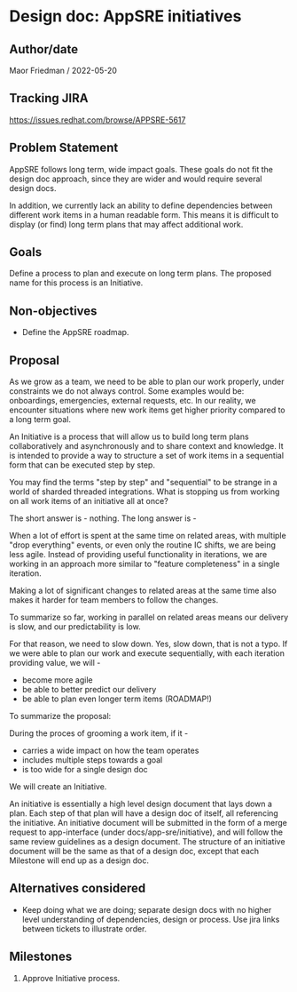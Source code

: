 # Design doc: AppSRE initiatives

## Author/date

Maor Friedman / 2022-05-20

## Tracking JIRA

https://issues.redhat.com/browse/APPSRE-5617

## Problem Statement

AppSRE follows long term, wide impact goals. These goals do not fit the design doc approach, since they are wider and would require several design docs.

In addition, we currently lack an ability to define dependencies between different work items in a human readable form. This means it is difficult to display (or find) long term plans that may affect additional work.

## Goals

Define a process to plan and execute on long term plans. The proposed name for this process is an Initiative.

## Non-objectives

* Define the AppSRE roadmap.

## Proposal

As we grow as a team, we need to be able to plan our work properly, under constraints we do not always control. Some examples would be: onboardings, emergencies, external requests, etc. In our reality, we encounter situations where new work items get higher priority compared to a long term goal.

An Initiative is a process that will allow us to build long term plans collaboratively and asynchronously and to share context and knowledge. It is intended to provide a way to structure a set of work items in a sequential form that can be executed step by step.

You may find the terms "step by step" and "sequential" to be strange in a world of sharded threaded integrations. What is stopping us from working on all work items of an initiative all at once?

The short answer is - nothing. The long answer is -

When a lot of effort is spent at the same time on related areas, with multiple "drop everything" events, or even only the routine IC shifts, we are being less agile. Instead of providing useful functionality in iterations, we are working in an approach more similar to "feature completeness" in a single iteration.

Making a lot of significant changes to related areas at the same time also makes it harder for team members to follow the changes.

To summarize so far, working in parallel on related areas means our delivery is slow, and our predictability is low.

For that reason, we need to slow down. Yes, slow down, that is not a typo. If we were able to plan our work and execute sequentially, with each iteration providing value, we will -
* become more agile
* be able to better predict our delivery
* be able to plan even longer term items (ROADMAP!)

To summarize the proposal:

During the proces of grooming a work item, if it -
* carries a wide impact on how the team operates
* includes multiple steps towards a goal
* is too wide for a single design doc

We will create an Initiative.

An initiative is essentially a high level design document that lays down a plan. Each step of that plan will have a design doc of itself, all referencing the initiative. An initiative document will be submitted in the form of a merge request to app-interface (under docs/app-sre/initiative), and will follow the same review guidelines as a design document. The structure of an initiative document will be the same as that of a design doc, except that each Milestone will end up as a design doc.

## Alternatives considered

* Keep doing what we are doing; separate design docs with no higher level understanding of dependencies, design or process. Use jira links between tickets to illustrate order.

## Milestones

1. Approve Initiative process.

